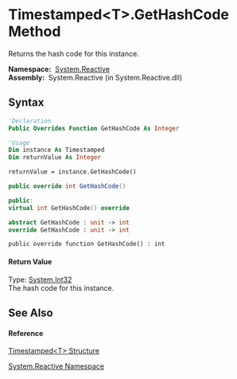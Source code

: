 # Timestamped\<T\>.GetHashCode Method

Returns the hash code for this instance.

**Namespace:**  [System.Reactive](System.Reactive\System.Reactive.md)  
**Assembly:**  System.Reactive (in System.Reactive.dll)

## Syntax

```vb
'Declaration
Public Overrides Function GetHashCode As Integer
```

```vb
'Usage
Dim instance As Timestamped
Dim returnValue As Integer

returnValue = instance.GetHashCode()
```

```csharp
public override int GetHashCode()
```

```c++
public:
virtual int GetHashCode() override
```

```fsharp
abstract GetHashCode : unit -> int 
override GetHashCode : unit -> int 
```

```jscript
public override function GetHashCode() : int
```

#### Return Value

Type: [System.Int32](https://msdn.microsoft.com/en-us/library/td2s409d)  
The hash code for this instance.

## See Also

#### Reference

[Timestamped\<T\> Structure](Timestamped\Timestamped(T).md)

[System.Reactive Namespace](System.Reactive\System.Reactive.md)





